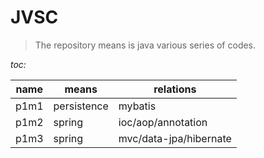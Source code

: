# JVSC

> The repository means is java various series of codes.

*toc:*

| name | means       | relations              |
| ---- | ----------- | ---------------------- |
| p1m1 | persistence | mybatis                |
| p1m2 | spring      | ioc/aop/annotation     |
| p1m3 | spring      | mvc/data-jpa/hibernate |

